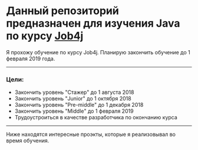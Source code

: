 # Данный репозиторий предназначен для изучения Java по курсу [Job4j](http://job4j.ru)

Я прохожу обучение по курсу Job4j. Планирую закончить обучение до 1 февраля 2019 года.

***

### Цели:
* Закончить уровень "Стажер" до 1 августа 2018
* Закончить уровень "Junior" до 1 октября 2018
* Закончить уровень "Pre-middle" до 1 декабря 2018
* Закончить уровень "Middle" до 1 февраля 2019
* Трудоустроиться в качестве разработчика по окончанию курса

***

Ниже находятся интересные проэкты, которые я реализовывал во время обучения.
